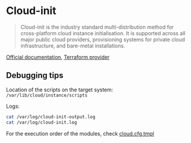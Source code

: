 
# Cloud-init

> Cloud-init is the industry standard multi-distribution method for cross-platform cloud instance initialisation. It is supported across all major public cloud providers, provisioning systems for private cloud infrastructure, and bare-metal installations.

[Official documentation](https://cloudinit.readthedocs.io/en/latest/),
[Terraform provider](https://registry.terraform.io/providers/hashicorp/cloudinit/latest/docs/resources/config)

## Debugging tips

Location of the scripts on the target system: `/var/lib/cloud/instance/scripts`

Logs:

```bash
cat /var/log/cloud-init-output.log
cat /var/log/cloud-init.log
```

For the execution order of the modules, check [cloud.cfg.tmpl](https://git.launchpad.net/cloud-init/tree/config/cloud.cfg.tmpl)

<!-- BEGIN_TF_DOCS -->

<!-- END_TF_DOCS -->
